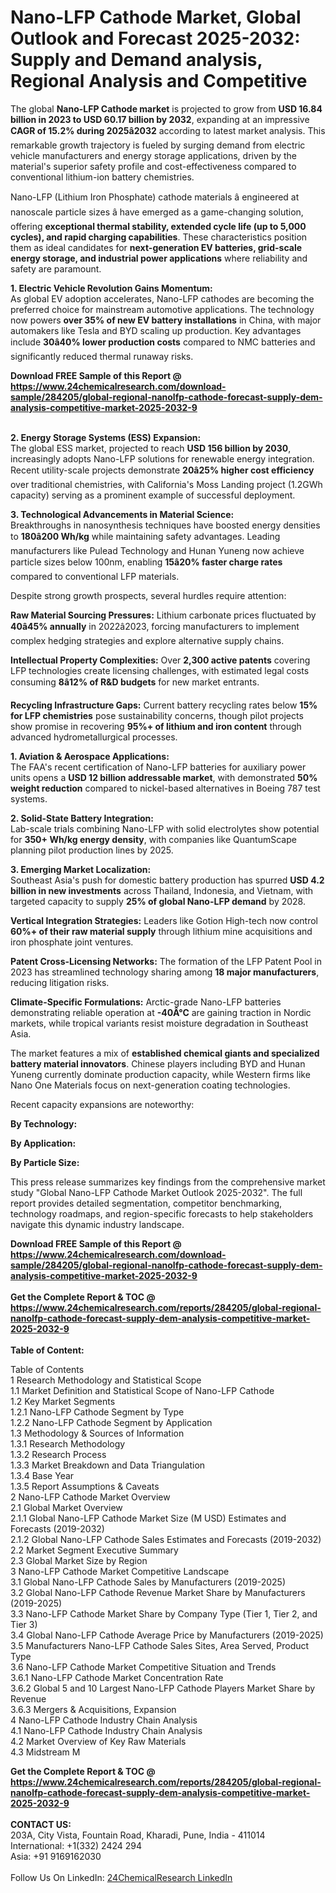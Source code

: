 <h1>Nano-LFP Cathode Market, Global Outlook and Forecast 2025-2032: Supply and Demand analysis, Regional Analysis and Competitive</h1><p>The global <strong>Nano-LFP Cathode market</strong> is projected to grow from <strong>USD 16.84 billion in 2023 to USD 60.17 billion by 2032</strong>, expanding at an impressive <strong>CAGR of 15.2% during 2025â2032</strong> according to latest market analysis. This remarkable growth trajectory is fueled by surging demand from electric vehicle manufacturers and energy storage applications, driven by the material's superior safety profile and cost-effectiveness compared to conventional lithium-ion battery chemistries.</p><p>Nano-LFP (Lithium Iron Phosphate) cathode materials â engineered at nanoscale particle sizes â have emerged as a game-changing solution, offering <strong>exceptional thermal stability, extended cycle life (up to 5,000 cycles), and rapid charging capabilities</strong>. These characteristics position them as ideal candidates for <strong>next-generation EV batteries, grid-scale energy storage, and industrial power applications</strong> where reliability and safety are paramount.</p><p><strong>1. Electric Vehicle Revolution Gains Momentum:</strong><br>
As global EV adoption accelerates, Nano-LFP cathodes are becoming the preferred choice for mainstream automotive applications. The technology now powers <strong>over 35% of new EV battery installations</strong> in China, with major automakers like Tesla and BYD scaling up production. Key advantages include <strong>30â40% lower production costs</strong> compared to NMC batteries and significantly reduced thermal runaway risks.</p><div><b>Download FREE Sample of this Report @ 
            <a href="https://www.24chemicalresearch.com/download-sample/284205/global-regional-nanolfp-cathode-forecast-supply-dem-analysis-competitive-market-2025-2032-9">
            https://www.24chemicalresearch.com/download-sample/284205/global-regional-nanolfp-cathode-forecast-supply-dem-analysis-competitive-market-2025-2032-9</a></b></div><br><p><strong>2. Energy Storage Systems (ESS) Expansion:</strong><br>
The global ESS market, projected to reach <strong>USD 156 billion by 2030</strong>, increasingly adopts Nano-LFP solutions for renewable energy integration. Recent utility-scale projects demonstrate <strong>20â25% higher cost efficiency</strong> over traditional chemistries, with California's Moss Landing project (1.2GWh capacity) serving as a prominent example of successful deployment.</p><p><strong>3. Technological Advancements in Material Science:</strong><br>
Breakthroughs in nanosynthesis techniques have boosted energy densities to <strong>180â200 Wh/kg</strong> while maintaining safety advantages. Leading manufacturers like Pulead Technology and Hunan Yuneng now achieve particle sizes below 100nm, enabling <strong>15â20% faster charge rates</strong> compared to conventional LFP materials.</p><p>Despite strong growth prospects, several hurdles require attention:</p><p><strong>Raw Material Sourcing Pressures:</strong> Lithium carbonate prices fluctuated by <strong>40â45% annually</strong> in 2022â2023, forcing manufacturers to implement complex hedging strategies and explore alternative supply chains.</p><p><strong>Intellectual Property Complexities:</strong> Over <strong>2,300 active patents</strong> covering LFP technologies create licensing challenges, with estimated legal costs consuming <strong>8â12% of R&amp;D budgets</strong> for new market entrants.</p><p><strong>Recycling Infrastructure Gaps:</strong> Current battery recycling rates below <strong>15% for LFP chemistries</strong> pose sustainability concerns, though pilot projects show promise in recovering <strong>95%+ of lithium and iron content</strong> through advanced hydrometallurgical processes.</p><p><strong>1. Aviation &amp; Aerospace Applications:</strong><br>
The FAA's recent certification of Nano-LFP batteries for auxiliary power units opens a <strong>USD 12 billion addressable market</strong>, with demonstrated <strong>50% weight reduction</strong> compared to nickel-based alternatives in Boeing 787 test systems.</p><p><strong>2. Solid-State Battery Integration:</strong><br>
Lab-scale trials combining Nano-LFP with solid electrolytes show potential for <strong>350+ Wh/kg energy density</strong>, with companies like QuantumScape planning pilot production lines by 2025.</p><p><strong>3. Emerging Market Localization:</strong><br>
Southeast Asia's push for domestic battery production has spurred <strong>USD 4.2 billion in new investments</strong> across Thailand, Indonesia, and Vietnam, with targeted capacity to supply <strong>25% of global Nano-LFP demand</strong> by 2028.</p><p><strong>Vertical Integration Strategies:</strong> Leaders like Gotion High-tech now control <strong>60%+ of their raw material supply</strong> through lithium mine acquisitions and iron phosphate joint ventures.</p><p><strong>Patent Cross-Licensing Networks:</strong> The formation of the LFP Patent Pool in 2023 has streamlined technology sharing among <strong>18 major manufacturers</strong>, reducing litigation risks.</p><p><strong>Climate-Specific Formulations:</strong> Arctic-grade Nano-LFP batteries demonstrating reliable operation at <strong>-40Â°C</strong> are gaining traction in Nordic markets, while tropical variants resist moisture degradation in Southeast Asia.</p><p>The market features a mix of <strong>established chemical giants and specialized battery material innovators</strong>. Chinese players including BYD and Hunan Yuneng currently dominate production capacity, while Western firms like Nano One Materials focus on next-generation coating technologies.</p><p>Recent capacity expansions are noteworthy:</p><p><strong>By Technology:</strong></p><p><strong>By Application:</strong></p><p><strong>By Particle Size:</strong></p><p>This press release summarizes key findings from the comprehensive market study "Global Nano-LFP Cathode Market Outlook 2025-2032". The full report provides detailed segmentation, competitor benchmarking, technology roadmaps, and region-specific forecasts to help stakeholders navigate this dynamic industry landscape.</p><div><b>Download FREE Sample of this Report @ 
            <a href="https://www.24chemicalresearch.com/download-sample/284205/global-regional-nanolfp-cathode-forecast-supply-dem-analysis-competitive-market-2025-2032-9">
            https://www.24chemicalresearch.com/download-sample/284205/global-regional-nanolfp-cathode-forecast-supply-dem-analysis-competitive-market-2025-2032-9</a></b></div><br><div><b>Get the Complete Report & TOC @ 
            <a href="https://www.24chemicalresearch.com/reports/284205/global-regional-nanolfp-cathode-forecast-supply-dem-analysis-competitive-market-2025-2032-9">
            https://www.24chemicalresearch.com/reports/284205/global-regional-nanolfp-cathode-forecast-supply-dem-analysis-competitive-market-2025-2032-9</a></b></div><br>
            <b>Table of Content:</b><p>Table of Contents<br />
1 Research Methodology and Statistical Scope<br />
1.1 Market Definition and Statistical Scope of Nano-LFP Cathode<br />
1.2 Key Market Segments<br />
1.2.1 Nano-LFP Cathode Segment by Type<br />
1.2.2 Nano-LFP Cathode Segment by Application<br />
1.3 Methodology & Sources of Information<br />
1.3.1 Research Methodology<br />
1.3.2 Research Process<br />
1.3.3 Market Breakdown and Data Triangulation<br />
1.3.4 Base Year<br />
1.3.5 Report Assumptions & Caveats<br />
2 Nano-LFP Cathode Market Overview<br />
2.1 Global Market Overview<br />
2.1.1 Global Nano-LFP Cathode Market Size (M USD) Estimates and Forecasts (2019-2032)<br />
2.1.2 Global Nano-LFP Cathode Sales Estimates and Forecasts (2019-2032)<br />
2.2 Market Segment Executive Summary<br />
2.3 Global Market Size by Region<br />
3 Nano-LFP Cathode Market Competitive Landscape<br />
3.1 Global Nano-LFP Cathode Sales by Manufacturers (2019-2025)<br />
3.2 Global Nano-LFP Cathode Revenue Market Share by Manufacturers (2019-2025)<br />
3.3 Nano-LFP Cathode Market Share by Company Type (Tier 1, Tier 2, and Tier 3)<br />
3.4 Global Nano-LFP Cathode Average Price by Manufacturers (2019-2025)<br />
3.5 Manufacturers Nano-LFP Cathode Sales Sites, Area Served, Product Type<br />
3.6 Nano-LFP Cathode Market Competitive Situation and Trends<br />
3.6.1 Nano-LFP Cathode Market Concentration Rate<br />
3.6.2 Global 5 and 10 Largest Nano-LFP Cathode Players Market Share by Revenue<br />
3.6.3 Mergers & Acquisitions, Expansion<br />
4 Nano-LFP Cathode Industry Chain Analysis<br />
4.1 Nano-LFP Cathode Industry Chain Analysis<br />
4.2 Market Overview of Key Raw Materials<br />
4.3 Midstream M</p><div><b>Get the Complete Report & TOC @ 
            <a href="https://www.24chemicalresearch.com/reports/284205/global-regional-nanolfp-cathode-forecast-supply-dem-analysis-competitive-market-2025-2032-9">
            https://www.24chemicalresearch.com/reports/284205/global-regional-nanolfp-cathode-forecast-supply-dem-analysis-competitive-market-2025-2032-9</a></b></div><br><b>CONTACT US:</b><br>
            203A, City Vista, Fountain Road, Kharadi, Pune, India - 411014<br>
            International: +1(332) 2424 294<br>
            Asia: +91 9169162030 <br><br>
            Follow Us On LinkedIn: <a href="https://www.linkedin.com/company/24chemicalresearch/">24ChemicalResearch LinkedIn</a>